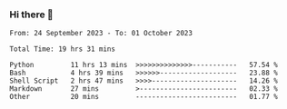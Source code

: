 ### Hi there 👋

<!--
**ututono/ututono** is a ✨ _special_ ✨ repository because its `README.md` (this file) appears on your GitHub profile.

Here are some ideas to get you started:

- 🔭 I’m currently working on ...
- 🌱 I’m currently learning ...
- 👯 I’m looking to collaborate on ...
- 🤔 I’m looking for help with ...
- 💬 Ask me about ...
- 📫 How to reach me: ...
- 😄 Pronouns: ...
- ⚡ Fun fact: ...
-->



<!--START_SECTION:waka-->

```text
From: 24 September 2023 - To: 01 October 2023

Total Time: 19 hrs 31 mins

Python         11 hrs 13 mins  >>>>>>>>>>>>>>-----------   57.54 %
Bash           4 hrs 39 mins   >>>>>>-------------------   23.88 %
Shell Script   2 hrs 47 mins   >>>>---------------------   14.26 %
Markdown       27 mins         >------------------------   02.33 %
Other          20 mins         -------------------------   01.77 %
```

<!--END_SECTION:waka-->
